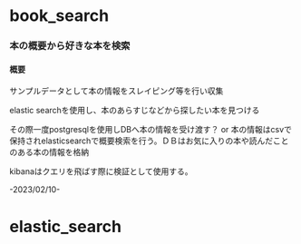 ﻿# book_search

### 本の概要から好きな本を検索

#### 概要

サンプルデータとして本の情報をスレイピング等を行い収集

elastic searchを使用し、本のあらすじなどから探したい本を見つける

その際一度postgresqlを使用しDBへ本の情報を受け渡す？ or 本の情報はcsvで保持されelasticsearchで概要検索を行う。ＤＢはお気に入りの本や読んだことのある本の情報を格納

kibanaはクエリを飛ばす際に検証として使用する。

-2023/02/10-
# elastic_search
